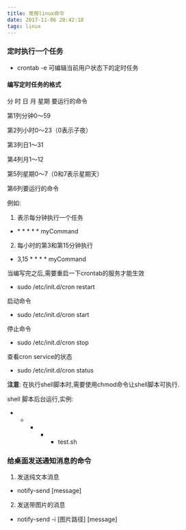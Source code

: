 ```yaml
---
title: 常用linux命令
date: 2017-11-06 20:42:18
tags: linux
---
```


### 定时执行一个任务
- crontab -e 可编辑当前用户状态下的定时任务

<!--  more -->

#### 编写定时任务的格式

分 时 日 月 星期 要运行的命令

第1列分钟0～59

第2列小时0～23（0表示子夜）

第3列日1～31

第4列月1～12

第5列星期0～7（0和7表示星期天）

第6列要运行的命令

例如:

1. 表示每分钟执行一个任务

- \* \* \* \* \* myCommand 

2. 每小时的第3和第15分钟执行

- 3,15 \* \* \* \* myCommand

当编写完之后,需要重启一下crontab的服务才能生效

- sudo /etc/init.d/cron restart

启动命令

- sudo /etc/init.d/cron start

停止命令

- sudo /etc/init.d/cron stop

查看cron service的状态

- sudo /etc/init.d/cron status

**注意**: 在执行shell脚本时,需要使用chmod命令让shell脚本可执行.

shell 脚本后台运行,实例:

* * * * * test.sh

### 给桌面发送通知消息的命令

1. 发送纯文本消息

- notify-send [message]

2. 发送带图片的消息

- notify-send -i [图片路径] [message]


